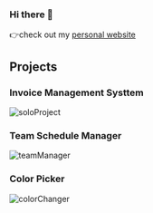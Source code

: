 ### Hi there 👋

👉check out my <a href="www.hzktb.com">personal website</a>

## Projects
###  Invoice Management Systtem
![soloProject](https://user-images.githubusercontent.com/58833788/133342239-6fdb0681-a13c-4f93-bd51-0ec446a3a13b.gif)

### Team Schedule Manager
![teamManager](https://user-images.githubusercontent.com/58833788/133342301-42af2ecf-051b-4834-ae2b-7e2c8c2ed79c.gif)

### Color Picker
![colorChanger](https://user-images.githubusercontent.com/58833788/133342376-45e1c3a0-afe5-4833-89da-6f0e7b3fd43e.gif)
